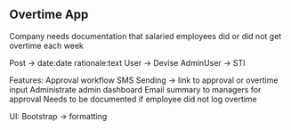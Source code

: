 ## Overtime App

Company needs documentation that salaried employees did or did not get overtime each week

Post -> date:date rationale:text
User -> Devise
AdminUser -> STI

Features:
Approval workflow
SMS Sending -> link to approval or overtime input
Administrate admin dashboard
Email summary to managers for approval
Needs to be documented if employee did not log overtime

UI:
Bootstrap -> formatting
